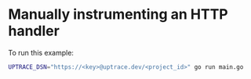 # Manually instrumenting an HTTP handler

To run this example:

```bash
UPTRACE_DSN="https://<key>@uptrace.dev/<project_id>" go run main.go
```

